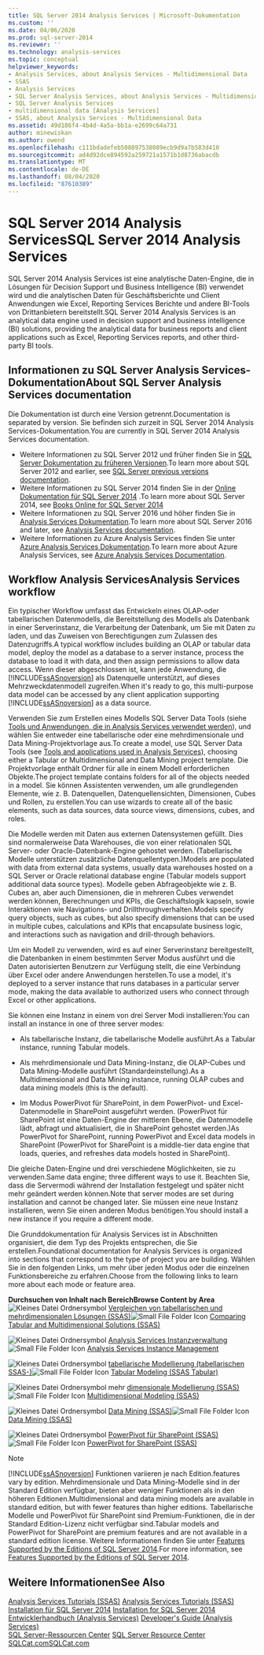 ```yaml
---
title: SQL Server 2014 Analysis Services | Microsoft-Dokumentation
ms.custom: ''
ms.date: 04/06/2020
ms.prod: sql-server-2014
ms.reviewer: ''
ms.technology: analysis-services
ms.topic: conceptual
helpviewer_keywords:
- Analysis Services, about Analysis Services - Multidimensional Data
- SSAS
- Analysis Services
- SQL Server Analysis Services, about Analysis Services - Multidimensional Data
- SQL Server Analysis Services
- multidimensional data [Analysis Services]
- SSAS, about Analysis Services - Multidimensional Data
ms.assetid: 49d186f4-4b4d-4a5a-bb1a-e2699c64a731
author: minewiskan
ms.author: owend
ms.openlocfilehash: c111bdadefeb508897538089ecb9d9a7b583d410
ms.sourcegitcommit: ad4d92dce894592a259721a1571b1d8736abacdb
ms.translationtype: MT
ms.contentlocale: de-DE
ms.lasthandoff: 08/04/2020
ms.locfileid: "87610389"
---
```

# <a name="sql-server-2014-analysis-services"></a><span data-ttu-id="01251-102">SQL Server 2014 Analysis Services</span><span class="sxs-lookup"><span data-stu-id="01251-102">SQL Server 2014 Analysis Services</span></span>

  <span data-ttu-id="01251-103">SQL Server 2014 Analysis Services ist eine analytische Daten-Engine, die in Lösungen für Decision Support und Business Intelligence (BI) verwendet wird und die analytischen Daten für Geschäftsberichte und Client Anwendungen wie Excel, Reporting Services Berichte und andere BI-Tools von Drittanbietern bereitstellt.</span><span class="sxs-lookup"><span data-stu-id="01251-103">SQL Server 2014 Analysis Services is an analytical data engine used in decision support and business intelligence (BI) solutions, providing the analytical data for business reports and client applications such as Excel, Reporting Services reports, and other third-party BI tools.</span></span> 

## <a name="about-sql-server-analysis-services-documentation"></a><span data-ttu-id="01251-104">Informationen zu SQL Server Analysis Services-Dokumentation</span><span class="sxs-lookup"><span data-stu-id="01251-104">About SQL Server Analysis Services documentation</span></span>

<span data-ttu-id="01251-105">Die Dokumentation ist durch eine Version getrennt.</span><span class="sxs-lookup"><span data-stu-id="01251-105">Documentation is separated by version.</span></span> <span data-ttu-id="01251-106">Sie befinden sich zurzeit in SQL Server 2014 Analysis Services-Dokumentation.</span><span class="sxs-lookup"><span data-stu-id="01251-106">You are currently in SQL Server 2014 Analysis Services documentation.</span></span>

- <span data-ttu-id="01251-107">Weitere Informationen zu SQL Server 2012 und früher finden Sie in [SQL Server Dokumentation zu früheren Versionen](https://docs.microsoft.com/previous-versions/sql/).</span><span class="sxs-lookup"><span data-stu-id="01251-107">To learn more about SQL Server 2012 and earlier, see [SQL Server previous versions documentation](https://docs.microsoft.com/previous-versions/sql/).</span></span>
- <span data-ttu-id="01251-108">Weitere Informationen zu SQL Server 2014 finden Sie in der [Online Dokumentation für SQL Server 2014](../index.yml) .</span><span class="sxs-lookup"><span data-stu-id="01251-108">To learn more about SQL Server 2014, see [Books Online for SQL Server 2014](../index.yml)</span></span>
- <span data-ttu-id="01251-109">Weitere Informationen zu SQL Server 2016 und höher finden Sie in [Analysis Services Dokumentation](https://docs.microsoft.com/analysis-services/).</span><span class="sxs-lookup"><span data-stu-id="01251-109">To learn more about SQL Server 2016 and later, see [Analysis Services documentation](https://docs.microsoft.com/analysis-services/).</span></span>
- <span data-ttu-id="01251-110">Weitere Informationen zu Azure Analysis Services finden Sie unter [Azure Analysis Services Dokumentation](https://docs.microsoft.com/azure/analysis-services/).</span><span class="sxs-lookup"><span data-stu-id="01251-110">To learn more about Azure Analysis Services, see [Azure Analysis Services Documentation](https://docs.microsoft.com/azure/analysis-services/).</span></span>

## <a name="analysis-services-workflow"></a><span data-ttu-id="01251-111">Workflow Analysis Services</span><span class="sxs-lookup"><span data-stu-id="01251-111">Analysis Services workflow</span></span>

<span data-ttu-id="01251-112">Ein typischer Workflow umfasst das Entwickeln eines OLAP-oder tabellarischen Datenmodells, die Bereitstellung des Modells als Datenbank in einer Serverinstanz, die Verarbeitung der Datenbank, um Sie mit Daten zu laden, und das Zuweisen von Berechtigungen zum Zulassen des Datenzugriffs.</span><span class="sxs-lookup"><span data-stu-id="01251-112">A typical workflow includes building an OLAP or tabular data model, deploy the model as a database to a server instance, process the database to load it with data, and then assign permissions to allow data access.</span></span> <span data-ttu-id="01251-113">Wenn dieser abgeschlossen ist, kann jede Anwendung, die [!INCLUDE[ssASnoversion](../includes/ssasnoversion-md.md)] als Datenquelle unterstützt, auf dieses Mehrzweckdatenmodell zugreifen.</span><span class="sxs-lookup"><span data-stu-id="01251-113">When it's ready to go, this multi-purpose data model can be accessed by any client application supporting [!INCLUDE[ssASnoversion](../includes/ssasnoversion-md.md)] as a data source.</span></span>  
  
 <span data-ttu-id="01251-114">Verwenden Sie zum Erstellen eines Modells SQL Server Data Tools (siehe [Tools und Anwendungen, die in Analysis Services verwendet werden](tools-and-applications-used-in-analysis-services.md)), und wählen Sie entweder eine tabellarische oder eine mehrdimensionale und Data Mining-Projektvorlage aus.</span><span class="sxs-lookup"><span data-stu-id="01251-114">To create a model, use SQL Server Data Tools (see [Tools and applications used in Analysis Services](tools-and-applications-used-in-analysis-services.md)), choosing either a Tabular or Multidimensional and Data Mining project template.</span></span> <span data-ttu-id="01251-115">Die Projektvorlage enthält Ordner für alle in einem Modell erforderlichen Objekte.</span><span class="sxs-lookup"><span data-stu-id="01251-115">The project template contains folders for all of the objects needed in a model.</span></span> <span data-ttu-id="01251-116">Sie können Assistenten verwenden, um alle grundlegenden Elemente, wie z. B. Datenquellen, Datenquellensichten, Dimensionen, Cubes und Rollen, zu erstellen.</span><span class="sxs-lookup"><span data-stu-id="01251-116">You can use wizards to create all of the basic elements, such as data sources, data source views, dimensions, cubes, and roles.</span></span>  
  
 <span data-ttu-id="01251-117">Die Modelle werden mit Daten aus externen Datensystemen gefüllt. Dies sind normalerweise Data Warehouses, die von einer relationalen SQL Server- oder Oracle-Datenbank-Engine gehostet werden. (Tabellarische Modelle unterstützen zusätzliche Datenquellentypen.)</span><span class="sxs-lookup"><span data-stu-id="01251-117">Models are populated with data from external data systems, usually data warehouses hosted on a SQL Server or Oracle relational database engine (Tabular models support additional data source types).</span></span> <span data-ttu-id="01251-118">Modelle geben Abfrageobjekte wie z. B. Cubes an, aber auch Dimensionen, die in mehreren Cubes verwendet werden können, Berechnungen und KPIs, die Geschäftslogik kapseln, sowie Interaktionen wie Navigations- und Drillthroughverhalten.</span><span class="sxs-lookup"><span data-stu-id="01251-118">Models specify query objects, such as cubes, but also specify dimensions that can be used in multiple cubes, calculations and KPIs that encapsulate business logic, and interactions such as navigation and drill-through behaviors.</span></span>  
  
 <span data-ttu-id="01251-119">Um ein Modell zu verwenden, wird es auf einer Serverinstanz bereitgestellt, die Datenbanken in einem bestimmten Server Modus ausführt und die Daten autorisierten Benutzern zur Verfügung stellt, die eine Verbindung über Excel oder andere Anwendungen herstellen.</span><span class="sxs-lookup"><span data-stu-id="01251-119">To use a model, it's deployed to a server instance that runs databases in a particular server mode, making the data available to authorized users who connect through Excel or other applications.</span></span>  
  
 <span data-ttu-id="01251-120">Sie können eine Instanz in einem von drei Server Modi installieren:</span><span class="sxs-lookup"><span data-stu-id="01251-120">You can install an instance in one of three server modes:</span></span>  
  
-   <span data-ttu-id="01251-121">Als tabellarische Instanz, die tabellarische Modelle ausführt.</span><span class="sxs-lookup"><span data-stu-id="01251-121">As a Tabular instance, running Tabular models.</span></span>  
  
-   <span data-ttu-id="01251-122">Als mehrdimensionale und Data Mining-Instanz, die OLAP-Cubes und Data Mining-Modelle ausführt (Standardeinstellung).</span><span class="sxs-lookup"><span data-stu-id="01251-122">As a Multidimensional and Data Mining instance, running OLAP cubes and data mining models (this is the default).</span></span>  
  
-   <span data-ttu-id="01251-123">Im Modus PowerPivot für SharePoint, in dem PowerPivot- und Excel-Datenmodelle in SharePoint ausgeführt werden. (PowerPivot für SharePoint ist eine Daten-Engine der mittleren Ebene, die Datenmodelle lädt, abfragt und aktualisiert, die in SharePoint gehostet werden.)</span><span class="sxs-lookup"><span data-stu-id="01251-123">As PowerPivot for SharePoint, running PowerPivot and Excel data models in SharePoint (PowerPivot for SharePoint is a middle-tier data engine that loads, queries, and refreshes data models hosted in SharePoint).</span></span>  
  
 <span data-ttu-id="01251-124">Die gleiche Daten-Engine und drei verschiedene Möglichkeiten, sie zu verwenden.</span><span class="sxs-lookup"><span data-stu-id="01251-124">Same data engine; three different ways to use it.</span></span> <span data-ttu-id="01251-125">Beachten Sie, dass die Servermodi während der Installation festgelegt und später nicht mehr geändert werden können.</span><span class="sxs-lookup"><span data-stu-id="01251-125">Note that server modes are set during installation and cannot be changed later.</span></span> <span data-ttu-id="01251-126">Sie müssen eine neue Instanz installieren, wenn Sie einen anderen Modus benötigen.</span><span class="sxs-lookup"><span data-stu-id="01251-126">You should install a new instance if you require a different mode.</span></span>  
  
 <span data-ttu-id="01251-127">Die Grunddokumentation für Analysis Services ist in Abschnitten organisiert, die dem Typ des Projekts entsprechen, die Sie erstellen.</span><span class="sxs-lookup"><span data-stu-id="01251-127">Foundational documentation for Analysis Services is organized into sections that correspond to the type of project you are building.</span></span> <span data-ttu-id="01251-128">Wählen Sie in den folgenden Links, um mehr über jeden Modus oder die einzelnen Funktionsbereiche zu erfahren.</span><span class="sxs-lookup"><span data-stu-id="01251-128">Choose from the following links to learn more about each mode or feature area.</span></span>  
  
 <span data-ttu-id="01251-129">**Durchsuchen von Inhalt nach Bereich**</span><span class="sxs-lookup"><span data-stu-id="01251-129">**Browse Content by Area**</span></span>  
 <span data-ttu-id="01251-130">![Kleines Datei Ordnersymbol](../../2014/integration-services/media/filefolder-small.gif "Kleines Dateiordnersymbol") [Vergleichen von tabellarischen und mehrdimensionalen Lösungen &#40;SSAS&#41;](comparing-tabular-and-multidimensional-solutions-ssas.md)</span><span class="sxs-lookup"><span data-stu-id="01251-130">![Small File Folder Icon](../../2014/integration-services/media/filefolder-small.gif "Small File Folder Icon") [Comparing Tabular and Multidimensional Solutions &#40;SSAS&#41;](comparing-tabular-and-multidimensional-solutions-ssas.md)</span></span>  
  
 <span data-ttu-id="01251-131">![Kleines Datei Ordnersymbol](../../2014/integration-services/media/filefolder-small.gif "Kleines Dateiordnersymbol") [Analysis Services Instanzverwaltung](instances/analysis-services-instance-management.md)</span><span class="sxs-lookup"><span data-stu-id="01251-131">![Small File Folder Icon](../../2014/integration-services/media/filefolder-small.gif "Small File Folder Icon") [Analysis Services Instance Management](instances/analysis-services-instance-management.md)</span></span>  
  
 <span data-ttu-id="01251-132">![Kleines Datei Ordnersymbol](../../2014/integration-services/media/filefolder-small.gif "Kleines Dateiordnersymbol") [tabellarische Modellierung &#40;tabellarischen SSAS-&#41;](tabular-models/tabular-models-ssas.md)</span><span class="sxs-lookup"><span data-stu-id="01251-132">![Small File Folder Icon](../../2014/integration-services/media/filefolder-small.gif "Small File Folder Icon") [Tabular Modeling &#40;SSAS Tabular&#41;](tabular-models/tabular-models-ssas.md)</span></span>  
  
 <span data-ttu-id="01251-133">![Kleines Datei Ordnersymbol](../../2014/integration-services/media/filefolder-small.gif "Kleines Dateiordnersymbol") mehr [dimensionale Modellierung &#40;SSAS&#41;](multidimensional-models/multidimensional-models-ssas.md)</span><span class="sxs-lookup"><span data-stu-id="01251-133">![Small File Folder Icon](../../2014/integration-services/media/filefolder-small.gif "Small File Folder Icon") [Multidimensional Modeling &#40;SSAS&#41;](multidimensional-models/multidimensional-models-ssas.md)</span></span>  
  
 <span data-ttu-id="01251-134">![Kleines Datei Ordnersymbol](../../2014/integration-services/media/filefolder-small.gif "Kleines Dateiordnersymbol") [Data Mining &#40;SSAS&#41;](data-mining/data-mining-ssas.md)</span><span class="sxs-lookup"><span data-stu-id="01251-134">![Small File Folder Icon](../../2014/integration-services/media/filefolder-small.gif "Small File Folder Icon") [Data Mining &#40;SSAS&#41;](data-mining/data-mining-ssas.md)</span></span>  
  
 <span data-ttu-id="01251-135">![Kleines Datei Ordnersymbol](../../2014/integration-services/media/filefolder-small.gif "Kleines Dateiordnersymbol") [PowerPivot für SharePoint &#40;SSAS&#41;](power-pivot-sharepoint/power-pivot-for-sharepoint-ssas.md)</span><span class="sxs-lookup"><span data-stu-id="01251-135">![Small File Folder Icon](../../2014/integration-services/media/filefolder-small.gif "Small File Folder Icon") [PowerPivot for SharePoint &#40;SSAS&#41;](power-pivot-sharepoint/power-pivot-for-sharepoint-ssas.md)</span></span>  
  
> [!NOTE]  
>  [!INCLUDE[ssASnoversion](../includes/ssasnoversion-md.md)] <span data-ttu-id="01251-136">Funktionen variieren je nach Edition.</span><span class="sxs-lookup"><span data-stu-id="01251-136">features vary by edition.</span></span> <span data-ttu-id="01251-137">Mehrdimensionale und Data Mining-Modelle sind in der Standard Edition verfügbar, bieten aber weniger Funktionen als in den höheren Editionen.</span><span class="sxs-lookup"><span data-stu-id="01251-137">Multidimensional and data mining models are available in standard edition, but with fewer features than higher editions.</span></span> <span data-ttu-id="01251-138">Tabellarische Modelle und PowerPivot für SharePoint sind Premium-Funktionen, die in der Standard Edition-Lizenz nicht verfügbar sind.</span><span class="sxs-lookup"><span data-stu-id="01251-138">Tabular models and PowerPivot for SharePoint are premium features and are not available in a standard edition license.</span></span> <span data-ttu-id="01251-139">Weitere Informationen finden Sie unter [Features Supported by the Editions of SQL Server 2014](../../2014/getting-started/features-supported-by-the-editions-of-sql-server-2014.md).</span><span class="sxs-lookup"><span data-stu-id="01251-139">For more information, see [Features Supported by the Editions of SQL Server 2014](../../2014/getting-started/features-supported-by-the-editions-of-sql-server-2014.md).</span></span>  
  
## <a name="see-also"></a><span data-ttu-id="01251-140">Weitere Informationen</span><span class="sxs-lookup"><span data-stu-id="01251-140">See Also</span></span>  
 <span data-ttu-id="01251-141">[Analysis Services Tutorials &#40;SSAS&#41;](analysis-services-tutorials-ssas.md) </span><span class="sxs-lookup"><span data-stu-id="01251-141">[Analysis Services Tutorials &#40;SSAS&#41;](analysis-services-tutorials-ssas.md) </span></span>  
 <span data-ttu-id="01251-142">[Installation für SQL Server 2014](../database-engine/install-windows/installation-for-sql-server.md) </span><span class="sxs-lookup"><span data-stu-id="01251-142">[Installation for SQL Server 2014](../database-engine/install-windows/installation-for-sql-server.md) </span></span>  
 <span data-ttu-id="01251-143">[Entwicklerhandbuch &#40;Analysis Services&#41;](analysis-services-developer-documentation.md) </span><span class="sxs-lookup"><span data-stu-id="01251-143">[Developer's Guide &#40;Analysis Services&#41;](analysis-services-developer-documentation.md) </span></span>  
 <span data-ttu-id="01251-144">[SQL Server-Ressourcen Center](https://go.microsoft.com/fwlink/?linkID=219676) </span><span class="sxs-lookup"><span data-stu-id="01251-144">[SQL Server Resource Center](https://go.microsoft.com/fwlink/?linkID=219676) </span></span>  
 [<span data-ttu-id="01251-145">SQLCat.com</span><span class="sxs-lookup"><span data-stu-id="01251-145">SQLCat.com</span></span>](https://go.microsoft.com/fwlink/?linkID=220963)  
  
  
